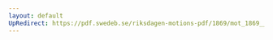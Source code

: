 ```yaml
---
layout: default
UpRedirect: https://pdf.swedeb.se/riksdagen-motions-pdf/1869/mot_1869__ak__00186/mot_1869__ak__00186_001.pdf
---
```

